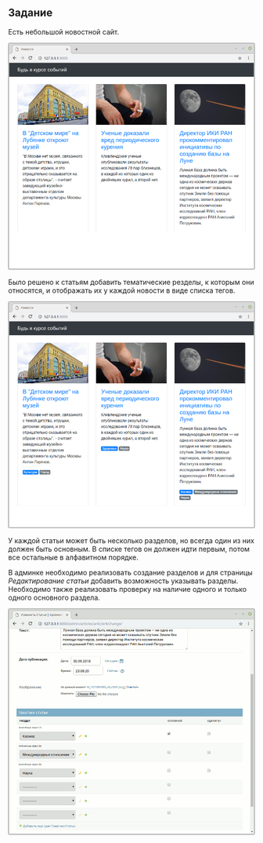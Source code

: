 ## Задание

Есть небольшой новостной сайт.

![Начальное состояние](./res/base.png)

Было решено к статьям добавить тематические резделы, к которым они относятся, и отображать их у каждой новости в виде списка тегов.

![Вывод тегов разделов](./res/with_tags.png)

У каждой статьи может быть несколько разделов, но всегда один из них должен быть основным.
В списке тегов он должен идти первым, потом все остальные в алфавитном порядке.

В админке необходимо реализовать создание разделов и для страницы _Редактирование статьи_ добавить возможность указывать разделы.
Необходимо также реализовать проверку на наличие одного и только одного основного раздела.

![Админка](./res/admin.gif)


